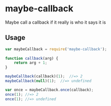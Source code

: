 maybe-callback
==============

Maybe call a callback if it really is who it says it is


## Usage
```js
var maybeCallback = require('maybe-callback');
 
function callback(arg) {
    return arg + 1;
}

maybeCallback(callback)(1);  //=> 2
maybeCallback(null)(1);  //=> undefined

var once = maybeCallback.once(callback);
once(1); //=> 2
once(1); //=> undefined
```
